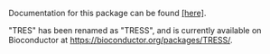 Documentation for this package can be found [[here]]( https://github.com/ZhenxingGuo0015/TRES/blob/master/TRES.md).

"TRES" has been renamed as "TRESS", and is currently available on Bioconductor at https://bioconductor.org/packages/TRESS/.
